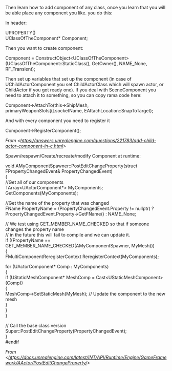 Then learn how to add component of any class, once you learn that you will be able place any component you like. you do this:

In header:

UPROPERTY()  
UClassOfTheComponent\* Component;

Then you want to create component:

Component = ConstructObject&lt;UClassOfTheComponent&gt;(UClassOfTheComponent::StaticClass(), GetOwner(), NAME_None, RF_Transient);

Then set up variables that set up the component (in case of UChildActorComponent you set ChildActorClass which will spawn actor, or ChildActor if you got ready one). If you deal with SceneComponent you need to attach it to something, so you can copy rama code here:

Component-&gt;AttachTo(this-&gt;ShipMesh, primaryWeaponSlots\[i\].socketName, EAttachLocation::SnapToTarget);

And with every component you need to register it

Component-&gt;RegisterComponent();

_From &lt;<https://answers.unrealengine.com/questions/221783/add-child-actor-component-in-c.html>&gt;_

Spawn/respawn/Create/recreate/modify Component at runtime:

void AMyComponentSpawner::PostEditChangeProperty(struct FPropertyChangedEvent& PropertyChangedEvent)  
{  
//Get all of our components  
TArray&lt;UActorComponent\*&gt; MyComponents;  
GetComponents(MyComponents);

//Get the name of the property that was changed  
FName PropertyName = (PropertyChangedEvent.Property != nullptr) ? PropertyChangedEvent.Property-&gt;GetFName() : NAME_None;

// We test using GET_MEMBER_NAME_CHECKED so that if someone changes the property name  
// in the future this will fail to compile and we can update it.  
if ((PropertyName == GET_MEMBER_NAME_CHECKED(AMyComponentSpawner, MyMesh)))  
{  
FMultiComponentReregisterContext ReregisterContext(MyComponents);

for (UActorComponent\* Comp : MyComponents)  
{  
if (UStaticMeshComponent\* MeshComp = Cast&lt;UStaticMeshComponent&gt;(Comp))  
{  
MeshComp-&gt;SetStaticMesh(MyMesh); // Update the component to the new mesh  
}  
}  
}

// Call the base class version  
Super::PostEditChangeProperty(PropertyChangedEvent);  
}  
\#endif

_From &lt;<https://docs.unrealengine.com/latest/INT/API/Runtime/Engine/GameFramework/AActor/PostEditChangeProperty/>&gt;_
